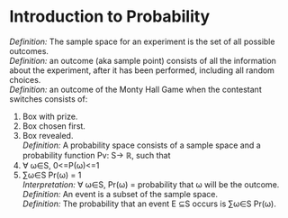 # Introduction to Probability
*Definition:* The sample space for an experiment is the set of all possible outcomes.  
*Definition:* an outcome  (aka sample point) consists of all the information about the experiment, after it has been performed, including all random choices.  
*Definition:* an outcome of the Monty Hall Game when the contestant switches consists of: 
1. Box with prize.  
1. Box chosen first.  
1. Box revealed.  
*Definition:* A probability space consists of a sample space and a probability function Pv: S-> ℝ, such that 
1. ∀ ω∈S, 0<=P(ω)<=1  
1. ∑ω∈S Pr(ω) = 1    
*Interpretation:* ∀ ω∈S, Pr(ω) = probability that ω will be the outcome.    
*Definition:* An event is a subset of the sample space.  
*Definition:* The probability that an event E ⊆S occurs is ∑ω∈S Pr(ω).  

